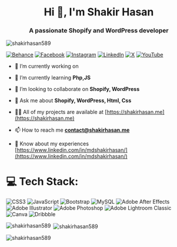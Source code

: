 <h1 align="center">Hi 👋, I'm Shakir Hasan</h1>
<h3 align="center">A passionate Shopify and WordPress developer</h3>

<p align="left"> <img src="https://komarev.com/ghpvc/?username=shakirhasan589&label=Profile%20views&color=0e75b6&style=flat" alt="shakirhasan589" /> </p>


[![Behance](https://img.shields.io/badge/Behance-1769ff?logo=behance&logoColor=white)](https://behance.net/shakirhasan_) [![Facebook](https://img.shields.io/badge/Facebook-%231877F2.svg?logo=Facebook&logoColor=white)](https://facebook.com/devshakirhasan) [![Instagram](https://img.shields.io/badge/Instagram-%23E4405F.svg?logo=Instagram&logoColor=white)](https://instagram.com/devshakirhasan) [![LinkedIn](https://img.shields.io/badge/LinkedIn-%230077B5.svg?logo=linkedin&logoColor=white)](https://linkedin.com/in/mdshakirhasan) [![X](https://img.shields.io/badge/X-black.svg?logo=X&logoColor=white)](https://x.com/@shakirhasan_) [![YouTube](https://img.shields.io/badge/YouTube-%23FF0000.svg?logo=YouTube&logoColor=white)](https://youtube.com/@@shakirhasan) 

- 🔭 I’m currently working on 

- 🌱 I’m currently learning **Php,JS**

- 👯 I’m looking to collaborate on **Shopify, WordPress**

- 💬 Ask me about **Shopify, WordPress, Html, Css**

- 👨‍💻 All of my projects are available at [https://shakirhasan.me](https://shakirhasan.me)

- 📫 How to reach me **contact@shakirhasan.me**

- 📄 Know about my experiences [https://www.linkedin.com/in/mdshakirhasan/](https://www.linkedin.com/in/mdshakirhasan/)



# 💻 Tech Stack:
![CSS3](https://img.shields.io/badge/css3-%231572B6.svg?style=for-the-badge&logo=css3&logoColor=white) ![JavaScript](https://img.shields.io/badge/javascript-%23323330.svg?style=for-the-badge&logo=javascript&logoColor=%23F7DF1E) ![Bootstrap](https://img.shields.io/badge/bootstrap-%238511FA.svg?style=for-the-badge&logo=bootstrap&logoColor=white) ![MySQL](https://img.shields.io/badge/mysql-4479A1.svg?style=for-the-badge&logo=mysql&logoColor=white) ![Adobe After Effects](https://img.shields.io/badge/Adobe%20After%20Effects-9999FF.svg?style=for-the-badge&logo=Adobe%20After%20Effects&logoColor=white) ![Adobe Illustrator](https://img.shields.io/badge/adobe%20illustrator-%23FF9A00.svg?style=for-the-badge&logo=adobe%20illustrator&logoColor=white) ![Adobe Photoshop](https://img.shields.io/badge/adobe%20photoshop-%2331A8FF.svg?style=for-the-badge&logo=adobe%20photoshop&logoColor=white) ![Adobe Lightroom Classic](https://img.shields.io/badge/Adobe%20Lightroom%20Classic-31A8FF.svg?style=for-the-badge&logo=Adobe%20Lightroom%20Classic&logoColor=white) ![Canva](https://img.shields.io/badge/Canva-%2300C4CC.svg?style=for-the-badge&logo=Canva&logoColor=white) ![Dribbble](https://img.shields.io/badge/Dribbble-EA4C89?style=for-the-badge&logo=dribbble&logoColor=white)


<p><img align="left" src="https://github-readme-stats.vercel.app/api/top-langs?username=shakirhasan589&show_icons=true&locale=en&layout=compact" alt="shakirhasan589" /></p>

<p>&nbsp;<img align="center" src="https://github-readme-stats.vercel.app/api?username=shakirhasan589&show_icons=true&locale=en" alt="shakirhasan589" /></p>

<p><img align="center" src="https://github-readme-streak-stats.herokuapp.com/?user=shakirhasan589&" alt="shakirhasan589" /></p>

